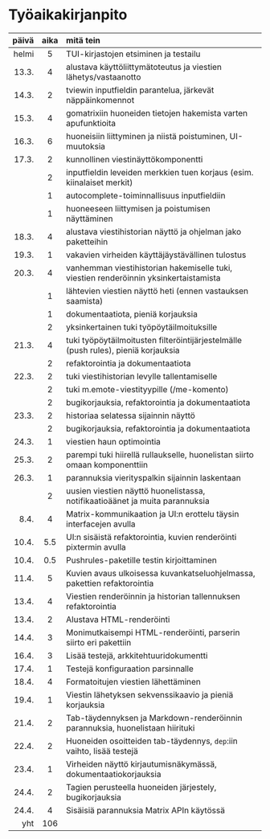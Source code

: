 # Työaikakirjanpito

| päivä | aika | mitä tein                                                                             |
|------:|:----:|:--------------------------------------------------------------------------------------|
| helmi | 5    | TUI-kirjastojen etsiminen ja testailu                                                 |
| 13.3. | 4    | alustava käyttöliittymätoteutus ja viestien lähetys/vastaanotto                       |
| 14.3. | 2    | tviewin inputfieldin parantelua, järkevät näppäinkomennot                             |
| 15.3. | 4    | gomatrixiin huoneiden tietojen hakemista varten apufunktioita                         |
| 16.3. | 6    | huoneisiin liittyminen ja niistä poistuminen, UI-muutoksia                            |
| 17.3. | 2    | kunnollinen viestinäyttökomponentti                                                   |
|       | 2    | inputfieldin leveiden merkkien tuen korjaus (esim. kiinalaiset merkit)                |
|       | 1    | autocomplete-toiminnallisuus inputfieldiin                                            |
|       | 1    | huoneeseen liittymisen ja poistumisen näyttäminen                                     |
| 18.3. | 4    | alustava viestihistorian näyttö ja ohjelman jako paketteihin                          |
| 19.3. | 1    | vakavien virheiden käyttäjäystävällinen tulostus                                      |
| 20.3. | 4    | vanhemman viestihistorian hakemiselle tuki, viestien renderöinnin yksinkertaistamista |
|       | 1    | lähtevien viestien näyttö heti (ennen vastauksen saamista)                            |
|       | 1    | dokumentaatiota, pieniä korjauksia                                                    |
|       | 2    | yksinkertainen tuki työpöytäilmoituksille                                             |
| 21.3. | 4    | tuki työpöytäilmoitusten filteröintijärjestelmälle (push rules), pieniä korjauksia    |
|       | 2    | refaktorointia ja dokumentaatiota                                                     |
| 22.3. | 2    | tuki viestihistorian levylle tallentamiselle                                          |
|       | 2    | tuki m.emote-viestityypille (/me-komento)                                             |
|       | 2    | bugikorjauksia, refaktorointia ja dokumentaatiota                                     |
| 23.3. | 2    | historiaa selatessa sijainnin näyttö                                                  |
|       | 2    | bugikorjauksia, refaktorointia ja dokumentaatiota                                     |
| 24.3. | 1    | viestien haun optimointia                                                             |
| 25.3. | 2    | parempi tuki hiirellä rullaukselle, huonelistan siirto omaan komponenttiin            |
| 26.3. | 1    | parannuksia vierityspalkin sijainnin laskentaan                                       |
|       | 2    | uusien viestien näyttö huonelistassa, notifikaatioäänet ja muita parannuksia          |
|  8.4. | 4    | Matrix-kommunikaation ja UI:n erottelu täysin interfacejen avulla                     |
| 10.4. | 5.5  | UI:n sisäistä refaktorointia, kuvien renderöinti pixtermin avulla                     |
| 10.4. | 0.5  | Pushrules-paketille testin kirjoittaminen                                             |
| 11.4. | 5    | Kuvien avaus ulkoisessa kuvankatseluohjelmassa, pakettien refaktorointia              |
| 13.4. | 4    | Viestien renderöinnin ja historian tallennuksen refaktorointia                        |
| 13.4. | 2    | Alustava HTML-renderöinti                                                             |
| 14.4. | 3    | Monimutkaisempi HTML-renderöinti, parserin siirto eri pakettiin                       |
| 16.4. | 3    | Lisää testejä, arkkitehtuuridokumentti                                                |
| 17.4. | 1    | Testejä konfiguraation parsinnalle                                                    |
| 18.4. | 4    | Formatoitujen viestien lähettäminen                                                   |
| 19.4. | 1    | Viestin lähetyksen sekvenssikaavio ja pieniä korjauksia                               |
| 21.4. | 2    | Tab-täydennyksen ja Markdown-renderöinnin parannuksia, huonelistaan hiirituki         |
| 22.4. | 2    | Huoneiden osoitteiden tab-täydennys, `dep`:iin vaihto, lisää testejä                  |
| 23.4. | 1    | Virheiden näyttö kirjautumisnäkymässä, dokumentaatiokorjauksia                        |
| 24.4. | 2    | Tagien perusteella huoneiden järjestely, bugikorjauksia                               |
| 24.4. | 4    | Sisäisiä parannuksia Matrix APIn käytössä                                             |
| yht   | 106  |                                                                                       |
